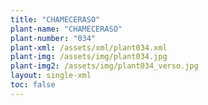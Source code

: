 ```yaml
---
title: "CHAMECERASO"
plant-name: "CHAMECERASO"
plant-number: "034"
plant-xml: /assets/xml/plant034.xml
plant-img: /assets/img/plant034.jpg
plant-img2: /assets/img/plant034_verso.jpg
layout: single-xml
toc: false
---
```

